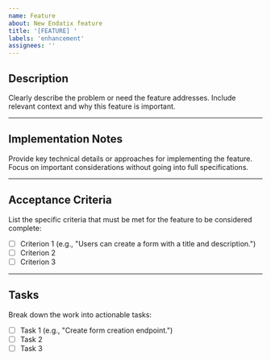 ```yaml
---
name: Feature
about: New Endatix feature
title: '[FEATURE] '
labels: 'enhancement'
assignees: ''
---
```


## **Description**
Clearly describe the problem or need the feature addresses. Include relevant context and why this feature is important.

---

## **Implementation Notes**
Provide key technical details or approaches for implementing the feature. Focus on important considerations without going into full specifications.

---

## **Acceptance Criteria**
List the specific criteria that must be met for the feature to be considered complete:

- [ ] Criterion 1 (e.g., "Users can create a form with a title and description.")
- [ ] Criterion 2
- [ ] Criterion 3

---

## **Tasks**
Break down the work into actionable tasks:

- [ ] Task 1 (e.g., "Create form creation endpoint.")
- [ ] Task 2
- [ ] Task 3